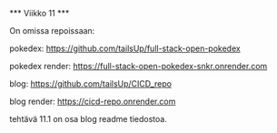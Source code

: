 *** Viikko 11 ***

On omissa repoissaan:

pokedex: https://github.com/tailsUp/full-stack-open-pokedex

pokedex render: https://full-stack-open-pokedex-snkr.onrender.com

blog: https://github.com/tailsUp/CICD_repo

blog render: https://cicd-repo.onrender.com

tehtävä 11.1 on osa blog readme tiedostoa.